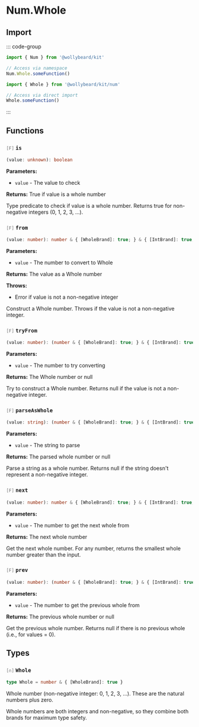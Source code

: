 # Num.Whole

## Import

::: code-group

```typescript [Namespace]
import { Num } from '@wollybeard/kit'

// Access via namespace
Num.Whole.someFunction()
```

```typescript [Barrel]
import { Whole } from '@wollybeard/kit/num'

// Access via direct import
Whole.someFunction()
```

:::

## Functions

### <span style="opacity: 0.6; font-weight: normal; font-size: 0.85em;">`[F]`</span> `is`

```typescript
(value: unknown): boolean
```

<SourceLink href="https://github.com/jasonkuhrt/kit/blob/main/./src/domains/num/whole/whole.ts#L46" />

**Parameters:**

- `value` - The value to check

**Returns:** True if value is a whole number

Type predicate to check if value is a whole number. Returns true for non-negative integers (0, 1, 2, 3, ...).

### <span style="opacity: 0.6; font-weight: normal; font-size: 0.85em;">`[F]`</span> `from`

```typescript
(value: number): number & { [WholeBrand]: true; } & { [IntBrand]: true; } & { [NonNegativeBrand]: true; }
```

<SourceLink href="https://github.com/jasonkuhrt/kit/blob/main/./src/domains/num/whole/whole.ts#L66" />

**Parameters:**

- `value` - The number to convert to Whole

**Returns:** The value as a Whole number

**Throws:**

- Error if value is not a non-negative integer

Construct a Whole number. Throws if the value is not a non-negative integer.

### <span style="opacity: 0.6; font-weight: normal; font-size: 0.85em;">`[F]`</span> `tryFrom`

```typescript
(value: number): (number & { [WholeBrand]: true; } & { [IntBrand]: true; } & { [NonNegativeBrand]: true; }) | null
```

<SourceLink href="https://github.com/jasonkuhrt/kit/blob/main/./src/domains/num/whole/whole.ts#L89" />

**Parameters:**

- `value` - The number to try converting

**Returns:** The Whole number or null

Try to construct a Whole number. Returns null if the value is not a non-negative integer.

### <span style="opacity: 0.6; font-weight: normal; font-size: 0.85em;">`[F]`</span> `parseAsWhole`

```typescript
(value: string): (number & { [WholeBrand]: true; } & { [IntBrand]: true; } & { [NonNegativeBrand]: true; }) | null
```

<SourceLink href="https://github.com/jasonkuhrt/kit/blob/main/./src/domains/num/whole/whole.ts#L107" />

**Parameters:**

- `value` - The string to parse

**Returns:** The parsed whole number or null

Parse a string as a whole number. Returns null if the string doesn't represent a non-negative integer.

### <span style="opacity: 0.6; font-weight: normal; font-size: 0.85em;">`[F]`</span> `next`

```typescript
(value: number): number & { [WholeBrand]: true; } & { [IntBrand]: true; } & { [NonNegativeBrand]: true; }
```

<SourceLink href="https://github.com/jasonkuhrt/kit/blob/main/./src/domains/num/whole/whole.ts#L127" />

**Parameters:**

- `value` - The number to get the next whole from

**Returns:** The next whole number

Get the next whole number. For any number, returns the smallest whole number greater than the input.

### <span style="opacity: 0.6; font-weight: normal; font-size: 0.85em;">`[F]`</span> `prev`

```typescript
(value: number): (number & { [WholeBrand]: true; } & { [IntBrand]: true; } & { [NonNegativeBrand]: true; }) | null
```

<SourceLink href="https://github.com/jasonkuhrt/kit/blob/main/./src/domains/num/whole/whole.ts#L146" />

**Parameters:**

- `value` - The number to get the previous whole from

**Returns:** The previous whole number or null

Get the previous whole number. Returns null if there is no previous whole (i.e., for values = 0).

## Types

### <span style="opacity: 0.6; font-weight: normal; font-size: 0.85em;">`[∩]`</span> `Whole`

```typescript
type Whole = number & { [WholeBrand]: true }
```

<SourceLink href="https://github.com/jasonkuhrt/kit/blob/main/./src/domains/num/whole/whole.ts#L30" />

Whole number (non-negative integer: 0, 1, 2, 3, ...). These are the natural numbers plus zero.

Whole numbers are both integers and non-negative, so they combine both brands for maximum type safety.
